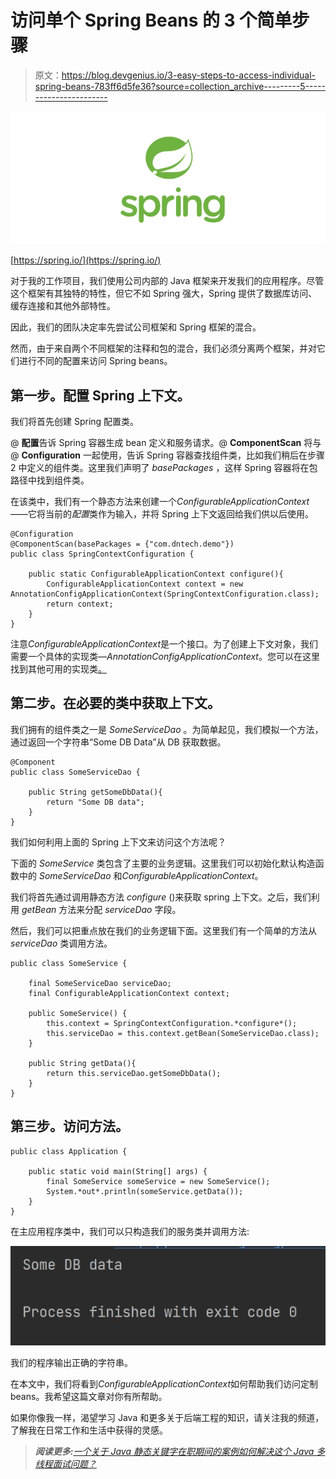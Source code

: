# 访问单个 Spring Beans 的 3 个简单步骤

> 原文：<https://blog.devgenius.io/3-easy-steps-to-access-individual-spring-beans-783ff6d5fe36?source=collection_archive---------5----------------------->

![](img/b71f664219956eaedf529c0616323703.png)

[https://spring.io/](https://spring.io/)

对于我的工作项目，我们使用公司内部的 Java 框架来开发我们的应用程序。尽管这个框架有其独特的特性，但它不如 Spring 强大，Spring 提供了数据库访问、缓存连接和其他外部特性。

因此，我们的团队决定率先尝试公司框架和 Spring 框架的混合。

然而，由于来自两个不同框架的注释和包的混合，我们必须分离两个框架，并对它们进行不同的配置来访问 Spring beans。

## 第一步。配置 Spring 上下文。

我们将首先创建 Spring 配置类。

@ **配置**告诉 Spring 容器生成 bean 定义和服务请求。@ **ComponentScan** 将与@ **Configuration** 一起使用，告诉 Spring 容器查找组件类，比如我们稍后在步骤 2 中定义的组件类。这里我们声明了 *basePackages* ，这样 Spring 容器将在包路径中找到组件类。

在该类中，我们有一个静态方法来创建一个*ConfigurableApplicationContext*——它将当前的*配置*类作为输入，并将 Spring 上下文返回给我们供以后使用。

```
@Configuration
@ComponentScan(basePackages = {"com.dntech.demo"})
public class SpringContextConfiguration {

    public static ConfigurableApplicationContext configure(){
        ConfigurableApplicationContext context = new AnnotationConfigApplicationContext(SpringContextConfiguration.class);
        return context;
    }
}
```

注意*ConfigurableApplicationContext*是一个接口。为了创建上下文对象，我们需要一个具体的实现类—*AnnotationConfigApplicationContext*。您可以在这里找到其他可用的实现类[。](https://docs.spring.io/spring-framework/docs/current/javadoc-api/org/springframework/context/ConfigurableApplicationContext.html)

## 第二步。在必要的类中获取上下文。

我们拥有的组件类之一是 *SomeServiceDao* 。为简单起见，我们模拟一个方法，通过返回一个字符串“Some DB Data”从 DB 获取数据。

```
@Component
public class SomeServiceDao {

    public String getSomeDbData(){
        return "Some DB data";
    }
}
```

我们如何利用上面的 Spring 上下文来访问这个方法呢？

下面的 *SomeService* 类包含了主要的业务逻辑。这里我们可以初始化默认构造函数中的 *SomeServiceDao* 和*ConfigurableApplicationContext*。

我们将首先通过调用静态方法 *configure* ()来获取 spring 上下文。之后，我们利用 *getBean* 方法来分配 *serviceDao* 字段。

然后，我们可以把重点放在我们的业务逻辑下面。这里我们有一个简单的方法从 *serviceDao* 类调用方法。

```
public class SomeService {

    final SomeServiceDao serviceDao;
    final ConfigurableApplicationContext context;

    public SomeService() {
        this.context = SpringContextConfiguration.*configure*();
        this.serviceDao = this.context.getBean(SomeServiceDao.class);
    }

    public String getData(){
        return this.serviceDao.getSomeDbData();
    }
}
```

## 第三步。访问方法。

```
public class Application {

    public static void main(String[] args) {
        final SomeService someService = new SomeService();
        System.*out*.println(someService.getData());
    }
}
```

在主应用程序类中，我们可以只构造我们的服务类并调用方法:

![](img/b371799266f8346362aa37d08b3d7872.png)

我们的程序输出正确的字符串。

在本文中，我们将看到*ConfigurableApplicationContext*如何帮助我们访问定制 beans。我希望这篇文章对你有所帮助。

如果你像我一样，渴望学习 Java 和更多关于后端工程的知识，请关注我的频道，了解我在日常工作和生活中获得的灵感。

> ***阅读更多:***[*一个关于 Java 静态关键字在职期间的案例*](/a-case-about-java-static-keyword-during-my-job-53cebb6af597)[*如何解决这个 Java 多线程面试问题？*](/how-can-you-solve-this-java-multithreading-interview-problem-8e6ec53fab27)